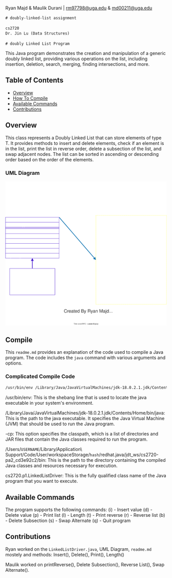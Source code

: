 Ryan Majd & Maulik Durani | <rm97798@uga.edu> & <md00211@uga.edu>

    # doubly-linked-list assignment

    cs2720
    Dr. Jin Lu (Data Structures)

    # doubly Linked List Program

This Java program demonstrates the creation and manipulation of a generic doubly linked list, providing various operations on the list, including insertion, deletion, search, merging, finding intersections, and more.

## Table of Contents

- [Overview](#overview)
- [How To Compile](#compile)
- [Available Commands](#available-commands)
- [Contributions](#Contributions)

## Overview

This class represents a Doubly Linked List that can store elements of type T.
It provides methods to insert and delete elements, check if an element is in the list, print the list in reverse order, delete a subsection of the list, and swap adjacent nodes. The list can be sorted in ascending or descending order based on the order of the elements.

### UML Diagram

![UML Diagram of the project's Classes and Objects relevant for interpretation](./resources/umlDiagram.drawio.svg)

## Compile

This `readme.md` provides an explanation of the code used to compile a Java program. The code includes the `java` command with various arguments and options.

### Complicated Compile Code

```bash
/usr/bin/env /Library/Java/JavaVirtualMachines/jdk-18.0.2.1.jdk/Contents/Home/bin/java -cp /Users/USERNAME/Library/Application\ Support/Code/User/workspaceStorage/hash/redhat.java/jdt_ws/cs2720-pa2_cd3e92c2/bin cs2720.p1.LinkedListDriver
```

/usr/bin/env: This is the shebang line that is used to locate the java executable in your system's environment.

/Library/Java/JavaVirtualMachines/jdk-18.0.2.1.jdk/Contents/Home/bin/java: This is the path to the java executable. It specifies the Java Virtual Machine (JVM) that should be used to run the Java program.

-cp: This option specifies the classpath, which is a list of directories and JAR files that contain the Java classes required to run the program.

/Users/`USERNAME`/Library/Application\ Support/Code/User/workspaceStorage/`hash`/redhat.java/jdt_ws/cs2720-pa2_cd3e92c2/bin: This is the path to the directory containing the compiled Java classes and resources necessary for execution.

cs2720.p1.LinkedListDriver: This is the fully qualified class name of the Java program that you want to execute.

## Available Commands

The program supports the following commands:
(i) - Insert value
(d) - Delete value
(p) - Print list
(l) - Length
(t) - Print reverse
(r) - Reverse list
(b) - Delete Subsection
(s) - Swap Alternate
(q) - Quit program

## Contributions

Ryan worked on the `LinkedListDriver.java`, UML Diagram, `readme.md` mostely and methods: Insert(), Delete(), Print(), Length()

Maulik worked on printReverse(), Delete Subsection(), Reverse List(), Swap Alternate().
